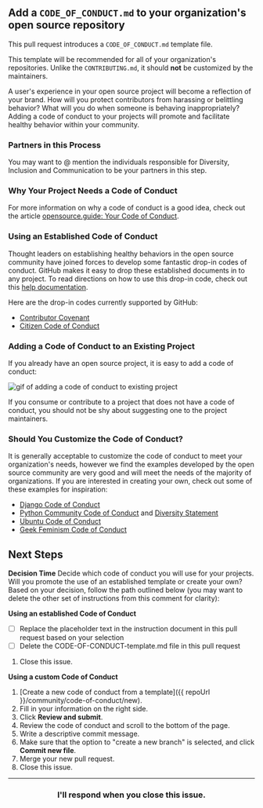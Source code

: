 ## Add a `CODE_OF_CONDUCT.md` to your organization's open source repository

This pull request introduces a `CODE_OF_CONDUCT.md` template file.

This template will be recommended for all of your organization's repositories. Unlike the `CONTRIBUTING.md`, it should **not** be customized by the maintainers.

A user's experience in your open source project will become a reflection of your brand. How will you protect contributors from harassing or belittling behavior? What will you do when someone is behaving inappropriately? Adding a code of conduct to your projects will promote and facilitate healthy behavior within your community.

### Partners in this Process

You may want to @ mention the individuals responsible for Diversity, Inclusion and Communication to be your partners in this step.

### Why Your Project Needs a Code of Conduct

For more information on why a code of conduct is a good idea, check out the article [opensource.guide:  Your Code of Conduct](https://opensource.guide/code-of-conduct/).

### Using an Established Code of Conduct

Thought leaders on establishing healthy behaviors in the open source community have joined forces to develop some fantastic drop-in codes of conduct. GitHub makes it easy to drop these established documents in to any project. To read directions on how to use this drop-in code, check out this [help documentation](https://help.github.com/articles/adding-a-code-of-conduct-to-your-project/).

Here are the drop-in codes currently supported by GitHub:

- [Contributor Covenant](https://www.contributor-covenant.org/)
- [Citizen Code of Conduct](http://citizencodeofconduct.org/)

### Adding a Code of Conduct to an Existing Project

If you already have an open source project, it is easy to add a code of conduct:

![gif of adding a code of conduct to existing project](https://user-images.githubusercontent.com/9906718/33984735-eee7c7c0-e0b8-11e7-86c8-af3589c322a2.gif)

If you consume or contribute to a project that does not have a code of conduct, you should not be shy about suggesting one to the project maintainers.

### Should You Customize the Code of Conduct?

It is generally acceptable to customize the code of conduct to meet your organization's needs, however we find the examples developed by the open source community are very good and will meet the needs of the majority of organizations. If you are interested in creating your own, check out some of these examples for inspiration:

- [Django Code of Conduct](https://www.djangoproject.com/conduct/)
- [Python Community Code of Conduct](https://www.python.org/psf/codeofconduct/) and [Diversity Statement](https://www.python.org/community/diversity/)
- [Ubuntu Code of Conduct](http://www.ubuntu.com/about/about-ubuntu/conduct)
- [Geek Feminism Code of Conduct](http://geekfeminism.org/about/code-of-conduct/)

## Next Steps

**Decision Time** Decide which code of conduct you will use for your projects. Will you promote the use of an established template or create your own? Based on your decision, follow the path outlined below (you may want to delete the other set of instructions from this comment for clarity):

**Using an established Code of Conduct**
- [ ] Replace the placeholder text in the instruction document in this pull request based on your selection
- [ ] Delete the CODE-OF-CONDUCT-template.md  file in this pull request
1. Close this issue.

**Using a custom Code of Conduct**
1. [Create a new code of conduct from a template]({{ repoUrl }}/community/code-of-conduct/new).
1. Fill in your information on the right side.  
1. Click **Review and submit**.
1. Review the code of conduct and scroll to the bottom of the page.
1. Write a descriptive commit message.
1. Make sure that the option to "create a new branch" is selected, and click **Commit new file**. 
1. Merge your new pull request. 
1. Close this issue. 

<hr>
<h3 align="center">I'll respond when you close this issue.</h3>